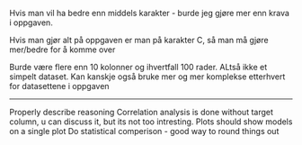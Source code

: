 Hvis man vil ha bedre enn middels karakter - burde jeg gjøre mer enn krava i oppgaven.


Hvis man gjør alt på oppgaven er man på karakter C, så man må gjøre mer/bedre for å komme over

Burde være flere enn 10 kolonner og ihvertfall 100 rader.
ALtså ikke et simpelt dataset.
Kan kanskje også bruke mer og mer komplekse etterhvert for datasettene i oppgaven

---
Properly describe reasoning
Correlation analysis is done without target column, u can discuss it, but its not too intresting.
Plots should show models on a single plot
Do statistical comperison - good way to round things out





